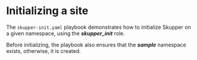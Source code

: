 # Initializing a site

The `skupper-init.yaml` playbook demonstrates how to initialize Skupper
on a given namespace, using the **_skupper_init_** role.

Before initializing, the playbook also ensures that the **_sample_**
namespace exists, otherwise, it is created.
